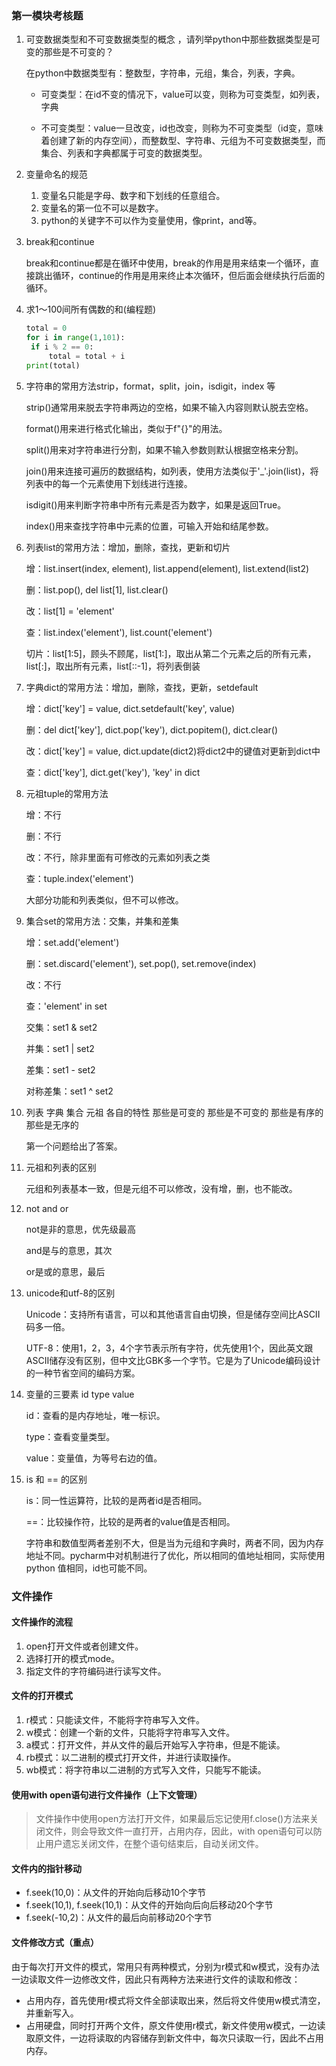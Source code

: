 ### 第一模块考核题

1. 可变数据类型和不可变数据类型的概念 ，请列举python中那些数据类型是可变的那些是不可变的？

   在python中数据类型有：整数型，字符串，元组，集合，列表，字典。

   - 可变类型：在id不变的情况下，value可以变，则称为可变类型，如列表，字典

   - 不可变类型：value一旦改变，id也改变，则称为不可变类型（id变，意味着创建了新的内存空间），而整数型、字符串、元组为不可变数据类型，而集合、列表和字典都属于可变的数据类型。
2. 变量命名的规范

   1. 变量名只能是字母、数字和下划线的任意组合。
   2. 变量名的第一位不可以是数字。
   3. python的关键字不可以作为变量使用，像print，and等。

3. break和continue

   break和continue都是在循环中使用，break的作用是用来结束一个循环，直接跳出循环，continue的作用是用来终止本次循环，但后面会继续执行后面的循环。

4. 求1～100间所有偶数的和(编程题)

   ```python
   total = 0
   for i in range(1,101):
   	if i % 2 == 0:
   		total = total + i
   print(total)
   ```

   

5. 字符串的常用方法strip，format，split，join，isdigit，index 等

   strip()通常用来脱去字符串两边的空格，如果不输入内容则默认脱去空格。

   format()用来进行格式化输出，类似于f"{}"的用法。

   split()用来对字符串进行分割，如果不输入参数则默认根据空格来分割。

   join()用来连接可遍历的数据结构，如列表，使用方法类似于'_'.join(list)，将列表中的每一个元素使用下划线进行连接。

   isdigit()用来判断字符串中所有元素是否为数字，如果是返回True。

   index()用来查找字符串中元素的位置，可输入开始和结尾参数。

6. 列表list的常用方法：增加，删除，查找，更新和切片

   增：list.insert(index, element), list.append(element), list.extend(list2)

   删：list.pop(), del list[1], list.clear()

   改：list[1] = 'element'

   查：list.index('element'), list.count('element')

   切片：list[1:5]，顾头不顾尾，list[1:]，取出从第二个元素之后的所有元素，list[:]，取出所有元素，list[::-1]，将列表倒装

7. 字典dict的常用方法：增加，删除，查找，更新，setdefault 

   增：dict['key'] = value, dict.setdefault('key', value)

   删：del dict['key'], dict.pop('key'), dict.popitem(), dict.clear()

   改：dict['key'] = value, dict.update(dict2)将dict2中的键值对更新到dict中

   查：dict['key'], dict.get('key'), 'key' in dict

8. 元祖tuple的常用方法

   增：不行

   删：不行

   改：不行，除非里面有可修改的元素如列表之类

   查：tuple.index('element')

   大部分功能和列表类似，但不可以修改。

9. 集合set的常用方法：交集，并集和差集

   增：set.add('element')

   删：set.discard('element'), set.pop(), set.remove(index)

   改：不行

   查：'element' in set

   交集：set1 & set2

   并集：set1 | set2

   差集：set1 - set2

   对称差集：set1 ^ set2

10. 列表 字典  集合 元祖 各自的特性 那些是可变的 那些是不可变的  那些是有序的 那些是无序的

    第一个问题给出了答案。

11. 元祖和列表的区别

    元组和列表基本一致，但是元组不可以修改，没有增，删，也不能改。

12. not and or

    not是非的意思，优先级最高

    and是与的意思，其次

    or是或的意思，最后

13. unicode和utf-8的区别

    Unicode：支持所有语言，可以和其他语言自由切换，但是储存空间比ASCII码多一倍。

    UTF-8：使用1，2，3，4个字节表示所有字符，优先使用1个，因此英文跟ASCII储存没有区别，但中文比GBK多一个字节。它是为了Unicode编码设计的一种节省空间的编码方案。

14. 变量的三要素  id  type value

    id：查看的是内存地址，唯一标识。

    type：查看变量类型。

    value：变量值，为等号右边的值。

15. is 和 == 的区别

    is：同一性运算符，比较的是两者id是否相同。

    ==：比较操作符，比较的是两者的value值是否相同。

    字符串和数值型两者差别不大，但是当为元组和字典时，两者不同，因为内存地址不同。pycharm中对机制进行了优化，所以相同的值地址相同，实际使用python
    值相同，id也可能不同。

### 文件操作

#### 文件操作的流程

1. open打开文件或者创建文件。
2. 选择打开的模式mode。
3. 指定文件的字符编码进行读写文件。

#### 文件的打开模式

1. r模式：只能读文件，不能将字符串写入文件。
2. w模式：创建一个新的文件，只能将字符串写入文件。
3. a模式：打开文件，并从文件的最后开始写入字符串，但是不能读。
4. rb模式：以二进制的模式打开文件，并进行读取操作。
5. wb模式：将字符串以二进制的方式写入文件，只能写不能读。

#### 使用with open语句进行文件操作（上下文管理）

> 文件操作中使用open方法打开文件，如果最后忘记使用f.close()方法来关闭文件，则会导致文件一直打开，占用内存，因此，with open语句可以防止用户遗忘关闭文件，在整个语句结束后，自动关闭文件。

#### 文件内的指针移动

- f.seek(10,0)：从文件的开始向后移动10个字节
- f.seek(10,1), f.seek(10,1)：从文件的开始向后向后移动20个字节
- f.seek(-10,2)：从文件的最后向前移动20个字节

#### 文件修改方式（重点）

由于每次打开文件的模式，常用只有两种模式，分别为r模式和w模式，没有办法一边读取文件一边修改文件，因此只有两种方法来进行文件的读取和修改：

- 占用内存，首先使用r模式将文件全部读取出来，然后将文件使用w模式清空，并重新写入。
- 占用硬盘，同时打开两个文件，原文件使用r模式，新文件使用w模式，一边读取原文件，一边将读取的内容储存到新文件中，每次只读取一行，因此不占用内存。

